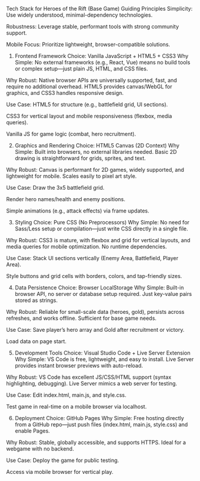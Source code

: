 Tech Stack for Heroes of the Rift (Base Game)
Guiding Principles
Simplicity: Use widely understood, minimal-dependency technologies.

Robustness: Leverage stable, performant tools with strong community support.

Mobile Focus: Prioritize lightweight, browser-compatible solutions.

1. Frontend Framework
Choice: Vanilla JavaScript + HTML5 + CSS3
Why Simple: No external frameworks (e.g., React, Vue) means no build tools or complex setup—just plain JS, HTML, and CSS files.

Why Robust: Native browser APIs are universally supported, fast, and require no additional overhead. HTML5 provides canvas/WebGL for graphics, and CSS3 handles responsive design.

Use Case: 
HTML5 for structure (e.g., battlefield grid, UI sections).

CSS3 for vertical layout and mobile responsiveness (flexbox, media queries).

Vanilla JS for game logic (combat, hero recruitment).

2. Graphics and Rendering
Choice: HTML5 Canvas (2D Context)
Why Simple: Built into browsers, no external libraries needed. Basic 2D drawing is straightforward for grids, sprites, and text.

Why Robust: Canvas is performant for 2D games, widely supported, and lightweight for mobile. Scales easily to pixel art style.

Use Case: 
Draw the 3x5 battlefield grid.

Render hero names/health and enemy positions.

Simple animations (e.g., attack effects) via frame updates.

3. Styling
Choice: Pure CSS (No Preprocessors)
Why Simple: No need for Sass/Less setup or compilation—just write CSS directly in a single file.

Why Robust: CSS3 is mature, with flexbox and grid for vertical layouts, and media queries for mobile optimization. No runtime dependencies.

Use Case: 
Stack UI sections vertically (Enemy Area, Battlefield, Player Area).

Style buttons and grid cells with borders, colors, and tap-friendly sizes.

4. Data Persistence
Choice: Browser LocalStorage
Why Simple: Built-in browser API, no server or database setup required. Just key-value pairs stored as strings.

Why Robust: Reliable for small-scale data (heroes, gold), persists across refreshes, and works offline. Sufficient for base game needs.

Use Case: 
Save player’s hero array and Gold after recruitment or victory.

Load data on page start.

5. Development Tools
Choice: Visual Studio Code + Live Server Extension
Why Simple: VS Code is free, lightweight, and easy to install. Live Server provides instant browser previews with auto-reload.

Why Robust: VS Code has excellent JS/CSS/HTML support (syntax highlighting, debugging). Live Server mimics a web server for testing.

Use Case: 
Edit index.html, main.js, and style.css.

Test game in real-time on a mobile browser via localhost.

6. Deployment
Choice: GitHub Pages
Why Simple: Free hosting directly from a GitHub repo—just push files (index.html, main.js, style.css) and enable Pages.

Why Robust: Stable, globally accessible, and supports HTTPS. Ideal for a webgame with no backend.

Use Case: 
Deploy the game for public testing.

Access via mobile browser for vertical play.

